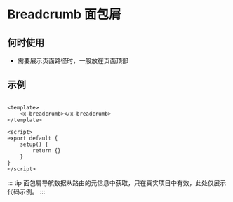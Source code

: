 # Breadcrumb 面包屑

## 何时使用
- 需要展示页面路径时，一般放在页面顶部

## 示例

```vue

<template>
    <x-breadcrumb></x-breadcrumb>
</template>

<script>
export default {
    setup() {
        return {}
    }
}
</script>
```

::: tip
面包屑导航数据从路由的元信息中获取，只在真实项目中有效，此处仅展示代码示例。
:::
